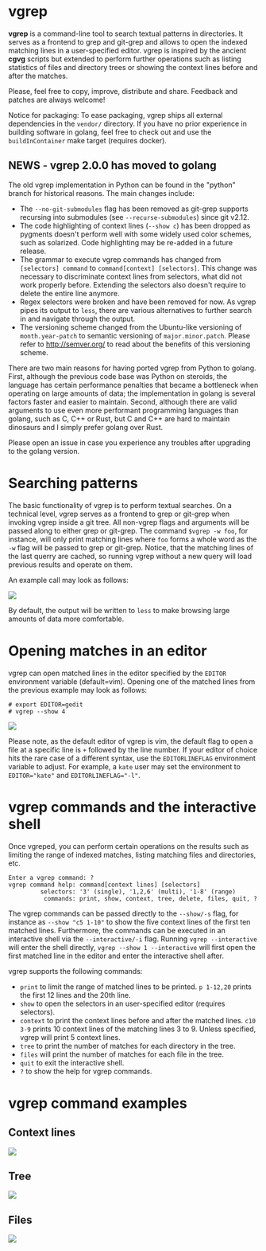 # vgrep

**vgrep** is a command-line tool to search textual patterns in directories. It serves as a frontend to grep and git-grep and allows to open the indexed matching lines in a user-specified editor.  vgrep is inspired by the ancient **cgvg** scripts but extended to perform further operations such as listing statistics of files and directory trees or showing the context lines before and after the matches.

Please, feel free to copy, improve, distribute and share.  Feedback and patches are always welcome!

Notice for packaging: To ease packaging, vgrep ships all external dependencies in the `vendor/` directory. If you have no prior experience in building software in golang, feel free to check out and use the `buildInContainer` make target (requires docker).

## NEWS - vgrep 2.0.0 has moved to golang
The old vgrep implementation in Python can be found in the "python" branch for historical reasons. The main changes include:

 - The `--no-git-submodules` flag has been removed as git-grep supports recursing into submodules (see ``--recurse-submodules``) since git v2.12.
 - The code highlighting of context lines (`--show c`) has been dropped as pygments doesn't perform well with some widely used color schemes, such as solarized.  Code highlighting may be re-added in a future release.
 - The grammar to execute vgrep commands has changed from ``[selectors] command`` to ``command[context] [selectors]``.  This change was necessary to discriminate context lines from selectors, what did not work properly before.  Extending the selectors also doesn't require to delete the entire line anymore.
 - Regex selectors were broken and have been removed for now.  As vgrep pipes its output to `less`, there are various alternatives to further search in and navigate through the output.
 - The versioning scheme changed from the Ubuntu-like versioning of ``month.year-patch`` to semantic versioning of ``major.minor.patch``.  Please refer to http://semver.org/ to read about the benefits of this versioning scheme.

There are two main reasons for having ported vgrep from Python to golang.  First, although the previous code base was Python on steroids, the language has certain performance penalties that became a bottleneck when operating on large amounts of data; the implementation in golang is several factors faster and easier to maintain. Second, although there are valid arguments to use even more performant programming languages than golang, such as C, C++ or Rust, but C and C++ are hard to maintain dinosaurs and I simply prefer golang over Rust.

Please open an issue in case you experience any troubles after upgrading to the golang version.

# Searching patterns
The basic functionality of vgrep is to perform textual searches. On a technical level, vgrep serves as a frontend to grep or git-grep when invoking vgrep inside a git tree.  All non-vgrep flags and arguments will be passed along to either grep or git-grep.  The command `$vgrep -w foo`, for instance, will only print matching lines where `foo` forms a whole word as the `-w` flag will be passed to grep or git-grep. Notice, that the matching lines of the last querry are cached, so running vgrep without a new query will load previous results and operate on them.

An example call may look as follows:

![](screenshots/vgrep-simple-search.png)

By default, the output will be written to `less` to make browsing large amounts of data more comfortable.

# Opening matches in an editor
vgrep can open matched lines in the editor specified by the `EDITOR` environment variable (default=vim). Opening one of the matched lines from the previous example may look as follows:

```
# export EDITOR=gedit
# vgrep --show 4
```

![](screenshots/vgrep-show-gedit.png)

Please note, as the default editor of vgrep is vim, the default flag to open a file at a specific line is ``+`` followed by the line number.  If your editor of choice hits the rare case of a different syntax, use the `EDITORLINEFLAG` environment variable to adjust.  For example, a `kate` user may set the environment to ``EDITOR="kate"`` and ``EDITORLINEFLAG="-l"``.

# vgrep commands and the interactive shell

Once vgreped, you can perform certain operations on the results such as limiting the range of indexed matches, listing matching files and directories, etc.
```
Enter a vgrep command: ?
vgrep command help: command[context lines] [selectors]
         selectors: '3' (single), '1,2,6' (multi), '1-8' (range)
          commands: print, show, context, tree, delete, files, quit, ?
```
The vgrep commands can be passed directly to the ``--show/-s`` flag, for instance as ``--show "c5 1-10"`` to show the five context lines of the first ten matched lines.  Furthermore, the commands can be executed in an interactive shell via the ``--interactive/-i`` flag. Running ``vgrep --interactive`` will enter the shell directly, ``vgrep --show 1 --interactive`` will first open the first matched line in the editor and enter the interactive shell after.

vgrep supports the following commands:

- ``print`` to limit the range of matched lines to be printed. ``p 1-12,20`` prints the first 12 lines and the 20th line.
- ``show`` to open the selectors in an user-specified editor (requires selectors).
- ``context`` to print the context lines before and after the matched lines. ``c10 3-9`` prints 10 context lines of the matching lines 3 to 9.  Unless specified, vgrep will print 5 context lines.
- ``tree`` to print the number of matches for each directory in the tree.
- ``files`` will print the number of matches for each file in the tree.
- ``quit`` to exit the interactive shell.
- ``?`` to show the help for vgrep commands.

# vgrep command examples

## Context lines
![](screenshots/vgrep-context.png)

## Tree
![](screenshots/vgrep-tree.png)

## Files
![](screenshots/vgrep-files.png)

